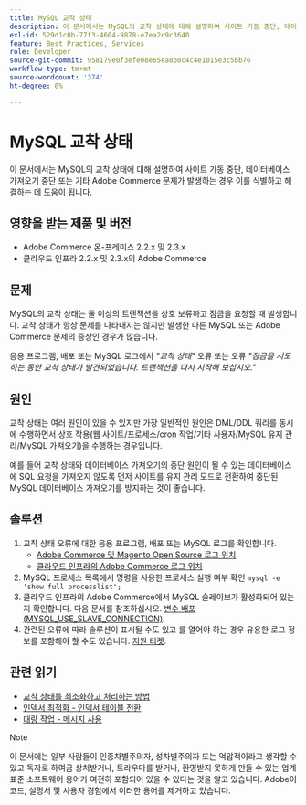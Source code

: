 ```yaml
---
title: MySQL 교착 상태
description: 이 문서에서는 MySQL의 교착 상태에 대해 설명하여 사이트 가동 중단, 데이터베이스 가져오기 중단 또는 기타 Adobe Commerce 문제가 발생하는 경우 이를 식별하고 해결하는 데 도움이 됩니다.
exl-id: 529d1c0b-77f3-4604-9878-e7ea2c9c3640
feature: Best Practices, Services
role: Developer
source-git-commit: 958179e0f3efe08e65ea8b0c4c4e1015e3c5bb76
workflow-type: tm+mt
source-wordcount: '374'
ht-degree: 0%

---
```


# MySQL 교착 상태

이 문서에서는 MySQL의 교착 상태에 대해 설명하여 사이트 가동 중단, 데이터베이스 가져오기 중단 또는 기타 Adobe Commerce 문제가 발생하는 경우 이를 식별하고 해결하는 데 도움이 됩니다.

## 영향을 받는 제품 및 버전

* Adobe Commerce 온-프레미스 2.2.x 및 2.3.x
* 클라우드 인프라 2.2.x 및 2.3.x의 Adobe Commerce

## 문제

MySQL의 교착 상태는 둘 이상의 트랜잭션을 상호 보류하고 잠금을 요청할 때 발생합니다. 교착 상태가 항상 문제를 나타내지는 않지만 발생한 다른 MySQL 또는 Adobe Commerce 문제의 증상인 경우가 많습니다.

응용 프로그램, 배포 또는 MySQL 로그에서 *&quot;교착 상태&quot;* 오류 또는 오류 *&quot;잠금을 시도하는 동안 교착 상태가 발견되었습니다. 트랜잭션을 다시 시작해 보십시오.&quot;*

## 원인

교착 상태는 여러 원인이 있을 수 있지만 가장 일반적인 원인은 DML/DDL 쿼리를 동시에 수행하면서 상호 작용(웹 사이트/프로세스/cron 작업/기타 사용자/MySQL 유지 관리/MySQL 가져오기)을 수행하는 경우입니다.

예를 들어 교착 상태와 데이터베이스 가져오기의 중단 원인이 될 수 있는 데이터베이스에 SQL 요청을 가져오지 않도록 먼저 사이트를 유지 관리 모드로 전환하여 중단된 MySQL 데이터베이스 가져오기를 방지하는 것이 좋습니다.

## 솔루션

1. 교착 상태 오류에 대한 응용 프로그램, 배포 또는 MySQL 로그를 확인합니다.
   * [Adobe Commerce 및 Magento Open Source 로그 위치](https://experienceleague.adobe.com/docs/commerce-operations/configuration-guide/cli/enable-logging.html)
   * [클라우드 인프라의 Adobe Commerce 로그 위치](https://experienceleague.adobe.com/docs/commerce-cloud-service/user-guide/develop/test/log-locations.html)
1. MySQL 프로세스 목록에서 명령을 사용한 프로세스 실행 여부 확인 `mysql -e 'show full processlist';`
1. 클라우드 인프라의 Adobe Commerce에서 MySQL 슬레이브가 활성화되어 있는지 확인합니다. 다음 문서를 참조하십시오. [변수 배포(MYSQL\_USE\_SLAVE\_CONNECTION)](https://experienceleague.adobe.com/docs/commerce-cloud-service/user-guide/configure/env/stage/variables-deploy.html#mysql_use_slave_connection).
1. 관련된 오류에 따라 솔루션이 표시될 수도 있고 를 열어야 하는 경우 유용한 로그 정보를 포함해야 할 수도 있습니다. [지원 티켓](/help/help-center-guide/help-center/magento-help-center-user-guide.md#submit-ticket).

## 관련 읽기

* [교착 상태를 최소화하고 처리하는 방법](https://dev.mysql.com/doc/refman/5.7/en/innodb-deadlocks-handling.html)
* [인덱서 최적화 - 인덱서 테이블 전환](https://developer.adobe.com/commerce/php/development/components/indexing/optimization/)
* [대량 작업 - 메시지 사용](https://developer.adobe.com/commerce/php/development/components/message-queues/bulk-operations/)

>[!NOTE]
>
>이 문서에는 일부 사람들이 인종차별주의자, 성차별주의자 또는 억압적이라고 생각할 수 있고 독자로 하여금 상처받거나, 트라우마를 받거나, 환영받지 못하게 만들 수 있는 업계 표준 소프트웨어 용어가 여전히 포함되어 있을 수 있다는 것을 알고 있습니다. Adobe이 코드, 설명서 및 사용자 경험에서 이러한 용어를 제거하고 있습니다.
